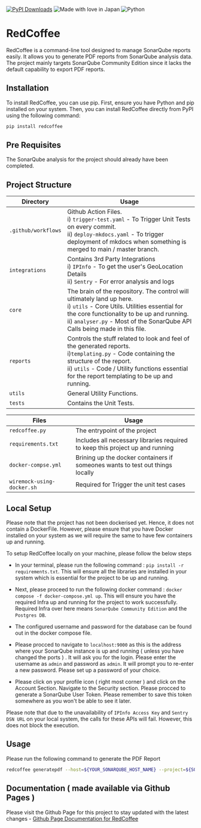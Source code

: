 [![PyPI Downloads](https://static.pepy.tech/badge/redcoffee)](https://pepy.tech/projects/redcoffee) ![Made with love in Japan](https://madewithlove.now.sh/jp?heart=true) ![Python](https://camo.githubusercontent.com/07858da9ad3cd19f1e10777508bf1b5470f22f8eb0b3ceaa425e2ff85461e30e/68747470733a2f2f696d672e736869656c64732e696f2f62616467652f507974686f6e2d3337373641423f7374796c653d666f722d7468652d6261646765266c6f676f3d707974686f6e266c6f676f436f6c6f723d7768697465) 

# RedCoffee

RedCoffee is a command-line tool designed to manage SonarQube reports easily. It allows you to generate PDF reports from SonarQube analysis data. The project mainly targets SonarQube Community Edition since it lacks the default capability to export PDF reports.

## Installation

To install RedCoffee, you can use pip. First, ensure you have Python and pip installed on your system. Then, you can install RedCoffee directly from PyPI using the following command:

```bash
pip install redcoffee
```

## Pre Requisites

The SonarQube analysis for the project should already have been completed.

## Project Structure

Directory               | Usage                                    |
------------------------|------------------------------------------|
`.github/workflows`       | Github Action Files. <br> i) `trigger-test.yaml` - To Trigger Unit Tests on every commit. <br> ii) `deploy-mkdocs.yaml` - To trigger deployment of mkdocs when something is merged to main / master branch. |
`integrations`            | Contains 3rd Party Integrations <br> i) `IPInfo` - To get the user's GeoLocation Details <br> ii) `Sentry` - For error analysis and logs |
`core`                    | The brain of the repository. The control will ultimately land up here. <br> i) `utils` - Core Utils. Utilities essential for the core functionality to be up and running. <br> ii) `analyser.py` - Most of the SonarQube API Calls being made in this file. |
`reports`                 | Controls the stuff related to look and feel of the generated reports. <br> i)`templating.py` - Code containing the structure of the report. <br> ii) `utils` - Code / Utility functions  essential for the report templating to be up and running. |
`utils`                   | General Utility Functions. 
`tests`                   | Contains the Unit Tests. |

Files                     |    Usage                             |
--------------------------|---------------------------------------|
`redcoffee.py`            | The entrypoint of the project         |
`requirements.txt`        | Includes all necessary libraries required to keep this project up and running |
`docker-compse.yml`       | Brining up the docker containers if someones wants to test out things locally |
`wiremock-using-docker.sh`| Required for Trigger the unit test cases |


## Local Setup

Please note that the project has not been dockerised yet. Hence, it does not contain a DockerFile. However, please ensure that you have Docker installed on your system as we will require the same to have few containers up and running.

To setup RedCoffee locally on your machine, please follow the below steps

* In your terminal, please run the following command : `pip install -r requirements.txt`. This will ensure all the libraries are installed in your system which is essential for the project to be up and running.

* Next, please proceed to run the following docker command : `docker compose -f docker-compose.yml up`. This will ensure you have the required Infra up and running for the project to work successfully. Required Infra over here means `SonarQube Community Edition` and the `Postgres DB`.

* The configured username and password for the database can be found out in the docker compose file.

* Please procced to navigate to `localhost:9000` as this is the address where your SonarQube instance is up and running ( unless you have changed the ports ) . It will ask you for the login. Please enter the username as `admin` and password as `admin`. It will prompt you to re-enter a new password. Please set up a password of your choice.

* Please click on your profile icon ( right most corner ) and click on the Account Section. Navigate to the Security section. Please procced to generate a SonarQube User Token. Please remember to save this token somewhere as you won't be able to see it later.

Please note that due to the unavailability of `IPInfo Access Key` and `Sentry DSN URL` on your local system, the calls for these APIs will fail. However, this does not block the execution.

## Usage

Please run the following command to generate the PDF Report

```bash
redcoffee generatepdf --host=${YOUR_SONARQUBE_HOST_NAME} --project=${SONARQUBE_PROJECT_KEY} --path=${PATH WHERE PDF FILE IS TO BE STORED} --token=${SONARQUBE_USER_TOKEN}
```

## Documentation ( made available via Github Pages )

Please visit the Github Page for this project to stay updated with the latest changes - [Github Page Documentation for RedCoffee](https://anubhav9.github.io/RedCoffee)

